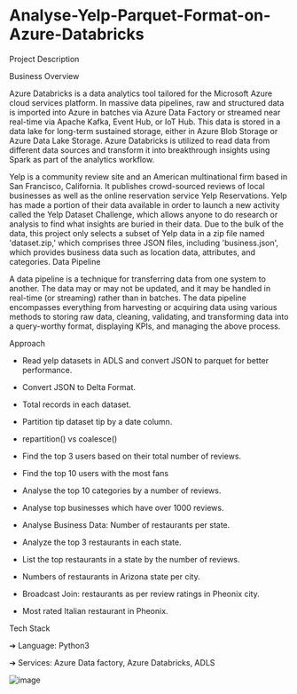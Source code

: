 # Analyse-Yelp-Parquet-Format-on-Azure-Databricks
Project Description

Business Overview

Azure Databricks is a data analytics tool tailored for the Microsoft Azure cloud services platform. In massive data pipelines, raw and structured data is imported into Azure in batches via Azure Data Factory or streamed near real-time via Apache Kafka, Event Hub, or IoT Hub. This data is stored in a data lake for long-term sustained storage, either in Azure Blob Storage or Azure Data Lake Storage. Azure Databricks is utilized to read data from different data sources and transform it into breakthrough insights using Spark as part of the analytics workflow.

Yelp is a community review site and an American multinational firm based in San Francisco, California. It publishes crowd-sourced reviews of local businesses as well as the online reservation service Yelp Reservations. Yelp has made a portion of their data available in order to launch a new activity called the Yelp Dataset Challenge, which allows anyone to do research or analysis to find what insights are buried in their data. Due to the bulk of the data, this project only selects a subset of Yelp data in a zip file named 'dataset.zip,' which comprises three JSON files, including 'business.json', which provides business data such as location data, attributes, and categories.
Data Pipeline

A data pipeline is a technique for transferring data from one system to another. The data may or may not be updated, and it may be handled in real-time (or streaming) rather than in batches. The data pipeline encompasses everything from harvesting or acquiring data using various methods to storing raw data, cleaning, validating, and transforming data into a query-worthy format, displaying KPIs, and managing the above process.

Approach

-   Read yelp datasets in ADLS and convert JSON to parquet for better performance.

-   Convert JSON to Delta Format.

-   Total records in each dataset.

-   Partition tip dataset tip by a date column.

-   repartition() vs coalesce()

-   Find the top 3 users based on their total number of reviews.

-   Find the top 10 users with the most fans

-   Analyse the top 10 categories by a number of reviews.

-   Analyse top businesses which have over 1000 reviews.

-   Analyse Business Data: Number of restaurants per state.

-   Analyze the top 3 restaurants in each state.

-   List the top restaurants in a state by the number of reviews.

-   Numbers of restaurants in Arizona state per city.

-   Broadcast Join: restaurants as per review ratings in Pheonix city.

-   Most rated Italian restaurant in Pheonix.

Tech Stack

➔ Language: Python3

➔ Services: Azure Data factory, Azure Databricks, ADLS

![image](https://github.com/jonataslimac/Analyse-Yelp-Parquet-Format-on-Azure-Databricks/assets/79119649/746af571-8d50-4011-8abf-6f80c6c8c8e1)

